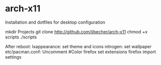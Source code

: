 # arch-x11
Installation and dotfiles for desktop configuration

mkdir Projects
git clone http://github.com/jjbecher/arch-x11
chmod +x scripts
./scripts

After reboot:
lxappearance: set theme and icons
nitrogen: set wallpaper
etc/pacman.conf: Uncomment #Color
firefox set extensions
firefox import settings
